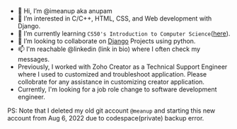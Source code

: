 - 👋 Hi, I’m @imeanup aka anupam
- 👀 I’m interested in C/C++, HTML, CSS, and Web development with Django.
- 🌱 I’m currently learning `CS50's Introduction to Computer Science`([here](https://cs50.harvard.edu/)).
- 💞️ I’m looking to collaborate on [Django](https://www.djangoproject.com/) Projects using python.
- 📫 I'm reachable @linkedin (link in bio) where I often check my messages.
- Previously, I worked with Zoho Creator as a Technical Support Engineer where I used to customized and troubleshoot application. Please collobrate for any assistance in customizing creator application.
- Currently, I'm looking for a job role change to software development engineer.

PS: Note that I deleted my old git account `@meanup` and starting this new account from Aug 6, 2022 due to codespace(private) backup error.

<!---
imeanup/imeanup is a ✨ special ✨ repository because its `README.md` (this file) appears on your GitHub profile.
You can click the Preview link to take a look at your changes.
--->
